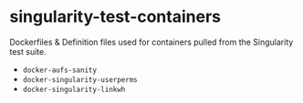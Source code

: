 # singularity-test-containers

Dockerfiles & Definition files used for containers pulled from the Singularity
test suite.

 - `docker-aufs-sanity`
 - `docker-singularity-userperms`
 - `docker-singularity-linkwh`


